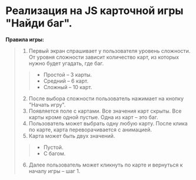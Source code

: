 # Реализация на JS карточной игры "Найди баг". 
**Правила игры:**
> 1. Первый экран спрашивает у пользователя уровень сложности. От уровня сложности зависит количество карт, из которых нужно будет угадать, где баг.
>> - Простой – 3 карты.
>> - Средний – 6 карт.
>> - Сложный – 10 карт.
> 2. После выбора сложности пользователь нажимает на кнопку "Начать игру".
> 3. Появляется поле с картами. Все значения карт скрыты. Все карты кроме одной пустые. Одна из карт – это баг.
> 4. Пользователь может выбрать одну любую карту.
> После клика по карте, карта переворачивается с анимацией.
> 5. Карта может быть двух значений.
>> - Пустой.
>> - С багом.
> 6. Далее пользователь может кликнуть по карте и вернуться к началу игры – шаг 1.

